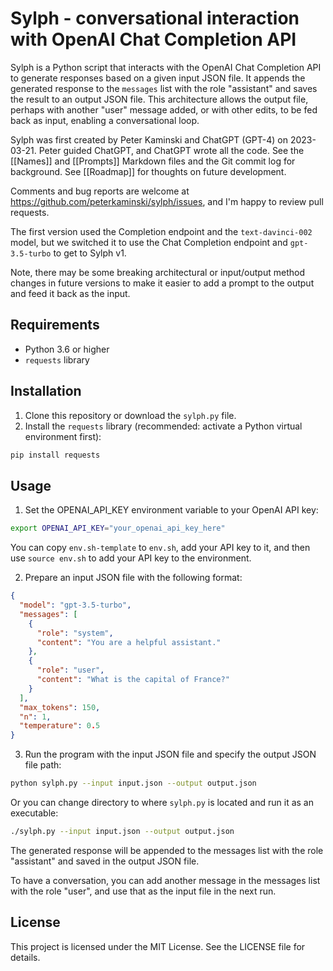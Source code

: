 # Sylph - conversational interaction with OpenAI Chat Completion API

Sylph is a Python script that interacts with the OpenAI Chat Completion API to generate responses based on a given input JSON file. It appends the generated response to the `messages` list with the role "assistant" and saves the result to an output JSON file. This architecture allows the output file, perhaps with another "user" message added, or with other edits, to be fed back as input, enabling a conversational loop.

Sylph was first created by Peter Kaminski and ChatGPT (GPT-4) on 2023-03-21. Peter guided ChatGPT, and ChatGPT wrote all the code. See the [[Names]] and [[Prompts]] Markdown files and the Git commit log for background. See [[Roadmap]] for thoughts on future development.

Comments and bug reports are welcome at <https://github.com/peterkaminski/sylph/issues>, and I'm happy to review pull requests.

The first version used the Completion endpoint and the `text-davinci-002` model, but we switched it to use the Chat Completion endpoint and `gpt-3.5-turbo` to get to Sylph v1.

Note, there may be some breaking architectural or input/output method changes in future versions to make it easier to add a prompt to the output and feed it back as the input.

## Requirements

- Python 3.6 or higher
- `requests` library

## Installation

1. Clone this repository or download the `sylph.py` file.
2. Install the `requests` library (recommended: activate a Python virtual environment first):

```bash
pip install requests
```

## Usage

1. Set the OPENAI_API_KEY environment variable to your OpenAI API key:

```bash
export OPENAI_API_KEY="your_openai_api_key_here"
```

You can copy `env.sh-template` to `env.sh`, add your API key to it, and then use `source env.sh` to add your API key to the environment.

2. Prepare an input JSON file with the following format:

```json
{
  "model": "gpt-3.5-turbo",
  "messages": [
    {
      "role": "system",
      "content": "You are a helpful assistant."
    },
    {
      "role": "user",
      "content": "What is the capital of France?"
    }
  ],
  "max_tokens": 150,
  "n": 1,
  "temperature": 0.5
}
```

3. Run the program with the input JSON file and specify the output JSON file path:

```bash
python sylph.py --input input.json --output output.json
```

Or you can change directory to where `sylph.py` is located and run it as an executable:

```bash
./sylph.py --input input.json --output output.json
```

The generated response will be appended to the messages list with the role "assistant" and saved in the output JSON file.

To have a conversation, you can add another message in the messages list with the role "user", and use that as the input file in the next run.

## License

This project is licensed under the MIT License. See the LICENSE file for details.
